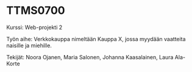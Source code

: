 # TTMS0700

Kurssi: Web-projekti 2

Työn aihe: Verkkokauppa nimeltään Kauppa X, jossa myydään vaatteita naisille ja miehille.

Tekijät:
Noora Ojanen, Maria Salonen, Johanna Kaasalainen, Laura Ala-Korte
